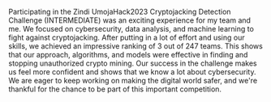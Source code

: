 Participating in the Zindi UmojaHack2023 Cryptojacking Detection Challenge (INTERMEDIATE) was an exciting experience for my team and me. We focused on cybersecurity, data analysis, and machine learning to fight against cryptojacking. After putting in a lot of effort and using our skills, we achieved an impressive ranking of 3 out of 247 teams. This shows that our approach, algorithms, and models were effective in finding and stopping unauthorized crypto mining. Our success in the challenge makes us feel more confident and shows that we know a lot about cybersecurity. We are eager to keep working on making the digital world safer, and we're thankful for the chance to be part of this important competition.

